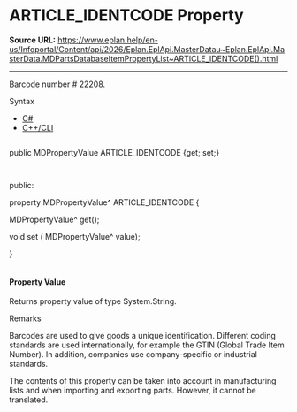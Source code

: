 # ARTICLE_IDENTCODE Property

**Source URL:** https://www.eplan.help/en-us/Infoportal/Content/api/2026/Eplan.EplApi.MasterDatau~Eplan.EplApi.MasterData.MDPartsDatabaseItemPropertyList~ARTICLE_IDENTCODE().html

---

Barcode number # 22208.

Syntax

- [C#](#i-syntax-CS)
- [C++/CLI](#i-syntax-CPP2005)

```
```
public MDPropertyValue ARTICLE_IDENTCODE {get; set;}
```
```

```
```
public:

property MDPropertyValue^ ARTICLE_IDENTCODE {

   MDPropertyValue^ get();

   void set (    MDPropertyValue^ value);

}
```
```

#### Property Value

Returns property value of type System.String.

Remarks

Barcodes are used to give goods a unique identification. Different coding standards are used internationally, for example the GTIN (Global Trade Item Number). In addition, companies use company-specific or industrial standards.

The contents of this property can be taken into account in manufacturing lists and when importing and exporting parts. However, it cannot be translated.

